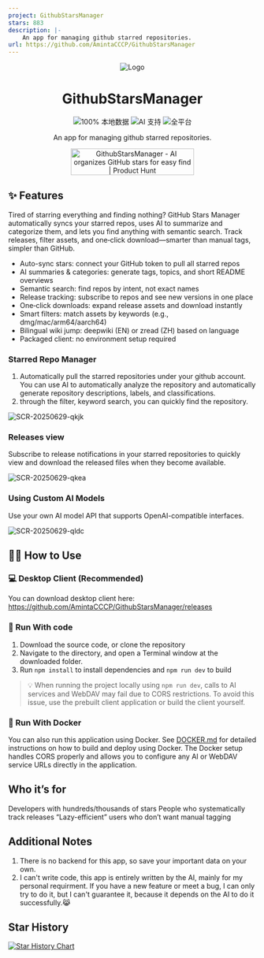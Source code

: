 ```yaml
---
project: GithubStarsManager
stars: 883
description: |-
    An app for managing github starred repositories. 
url: https://github.com/AmintaCCCP/GithubStarsManager
---
```


<div align="center">

![Logo](upload/logo.png)

# GithubStarsManager

![100% 本地数据](https://img.shields.io/badge/数据存储-100%25本地-success?style=flat&logo=database&logoColor=white) ![AI 支持](https://img.shields.io/badge/AI-支持多模型-blue?style=flat&logo=openai&logoColor=white) ![全平台](https://img.shields.io/badge/平台-Windows%20%7C%20macOS%20%7C%20Linux-purple?style=flat&logo=electron&logoColor=white)


An app for managing github starred repositories.

<a href="https://www.producthunt.com/products/githubstarsmanager?embed=true&utm_source=badge-featured&utm_medium=badge&utm_source=badge-githubstarsmanager" target="_blank"><img src="https://api.producthunt.com/widgets/embed-image/v1/featured.svg?post_id=1001489&theme=light&t=1754373322417" alt="GithubStarsManager - AI&#0032;organizes&#0032;GitHub&#0032;stars&#0032;for&#0032;easy&#0032;find | Product Hunt" style="width: 250px; height: 54px;" width="250" height="54" /></a>

</div>

## ✨ Features

Tired of starring everything and finding nothing? GitHub Stars Manager automatically syncs your starred repos, uses AI to summarize and categorize them, and lets you find anything with semantic search. Track releases, filter assets, and one‑click download—smarter than manual tags, simpler than GitHub.

- Auto-sync stars: connect your GitHub token to pull all starred repos
- AI summaries & categories: generate tags, topics, and short README overviews
- Semantic search: find repos by intent, not exact names
- Release tracking: subscribe to repos and see new versions in one place
- One‑click downloads: expand release assets and download instantly
- Smart filters: match assets by keywords (e.g., dmg/mac/arm64/aarch64)
- Bilingual wiki jump: deepwiki (EN) or zread (ZH) based on language
- Packaged client: no environment setup required

### Starred Repo Manager

1. Automatically pull the starred repositories under your github account. You can use AI to automatically analyze the repository and automatically generate repository descriptions, labels, and classifications.
2. through the filter, keyword search, you can quickly find the repository.

![SCR-20250629-qkjk](upload/repo.jpg)

### Releases view

Subscribe to release notifications in your starred repositories to quickly view and download the released files when they become available.

![SCR-20250629-qkea](upload/release.jpg)

### Using Custom AI Models

Use your own AI model API that supports OpenAI-compatible interfaces.

![SCR-20250629-qldc](upload/SCR-20250629-qldc.png)

## 👋🏻 How to Use

### 💻 Desktop Client (Recommended)

You can download desktop client here:
https://github.com/AmintaCCCP/GithubStarsManager/releases

### 🤖 Run With code

1. Download the source code, or clone the repository
2. Navigate to the directory, and open a Terminal window at the downloaded folder.
3. Run `npm install` to install dependencies and `npm run dev` to build

> 💡 When running the project locally using `npm run dev`, calls to AI services and WebDAV may fail due to CORS restrictions. To avoid this issue, use the prebuilt client application or build the client yourself.

### 🐳 Run With Docker

You can also run this application using Docker. See [DOCKER.md](DOCKER.md) for detailed instructions on how to build and deploy using Docker. The Docker setup handles CORS properly and allows you to configure any AI or WebDAV service URLs directly in the application.


## Who it’s for

Developers with hundreds/thousands of stars
People who systematically track releases
“Lazy-efficient” users who don’t want manual tagging

## Additional Notes

1. There is no backend for this app, so save your important data on your own.
2. I can't write code, this app is entirely written by the AI, mainly for my personal requirment. If you have a new feature or meet a bug, I can only try to do it, but I can't guarantee it, because it depends on the AI to do it successfully.😹

## Star History

[![Star History Chart](https://api.star-history.com/svg?repos=AmintaCCCP/GithubStarsManager&type=Date)](https://www.star-history.com/#AmintaCCCP/GithubStarsManager&Date)

